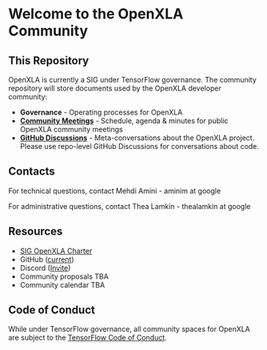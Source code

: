 # Welcome to the OpenXLA Community

## This Repository 

OpenXLA is currently a SIG under TensorFlow governance. The community repository will store documents used by the OpenXLA developer community:

* **Governance** - Operating processes for OpenXLA
* **[Community Meetings](https://github.com/openxla/community/wiki/OpenXLA-Community-Meetings)** - Schedule, agenda & minutes for public OpenXLA community meetings
* **[GitHub Discussions](https://github.com/openxla/community/discussions)** - Meta-conversations about the OpenXLA project. Please use repo-level GitHub Discussions for conversations about code. 

## Contacts

For technical questions, contact Mehdi Amini - aminim at google

For administrative questions, contact Thea Lamkin - thealamkin at google 

## Resources

* [SIG OpenXLA Charter](https://github.com/tensorflow/community/blob/master/sigs/openxla/CHARTER.md) 
* GitHub ([current](https://github.com/tensorflow/tensorflow/tree/master/tensorflow/compiler/xla))
* Discord ([Invite](https://discord.gg/UcUbMR5A))
* Community proposals TBA
* Community calendar TBA

## Code of Conduct
While under TensorFlow governance, all community spaces for OpenXLA are subject to the [TensorFlow Code of Conduct](https://github.com/tensorflow/community/blob/master/CODE_OF_CONDUCT.md).

